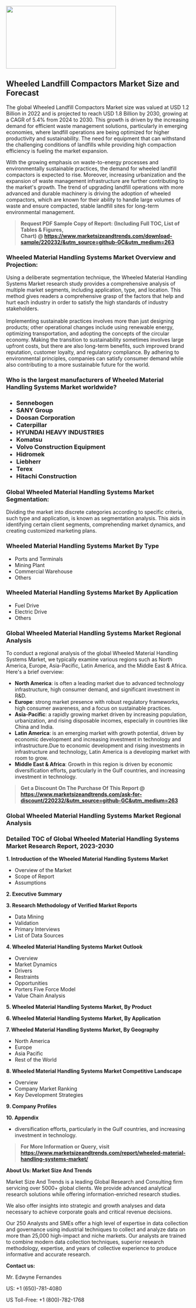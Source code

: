 <p><img class="alignnone size-medium wp-image-20088" src="https://ffe5etoiles.com/wp-content/uploads/2024/12/MST1-300x171.png" alt="" width="300" height="171" /></p><h2>Wheeled Landfill Compactors Market Size and Forecast</h2><p>The global Wheeled Landfill Compactors Market size was valued at USD 1.2 Billion in 2022 and is projected to reach USD 1.8 Billion by 2030, growing at a CAGR of 5.4% from 2024 to 2030. This growth is driven by the increasing demand for efficient waste management solutions, particularly in emerging economies, where landfill operations are being optimized for higher productivity and sustainability. The need for equipment that can withstand the challenging conditions of landfills while providing high compaction efficiency is fueling the market expansion.</p><p>With the growing emphasis on waste-to-energy processes and environmentally sustainable practices, the demand for wheeled landfill compactors is expected to rise. Moreover, increasing urbanization and the expansion of waste management infrastructure are further contributing to the market's growth. The trend of upgrading landfill operations with more advanced and durable machinery is driving the adoption of wheeled compactors, which are known for their ability to handle large volumes of waste and ensure compacted, stable landfill sites for long-term environmental management.</p></p><blockquote id="" class=""><strong>Request PDF Sample Copy of Report: (Including Full TOC, List of Tables &amp; Figures, Chart)&nbsp;@&nbsp;<strong><a href="https://www.marketsizeandtrends.com/download-sample/220232/&utm_source=github-GC&utm_medium=263" target="_blank">https://www.marketsizeandtrends.com/download-sample/220232/&utm_source=github-GC&utm_medium=263</a></strong></strong></blockquote><h3 id="" class="">Wheeled Material Handling Systems Market&nbsp;Overview and Projection:</h3><p id="" class="">Using a deliberate segmentation technique, the Wheeled Material Handling Systems Market research study provides a comprehensive analysis of multiple market segments, including application, type, and location. This method gives readers a comprehensive grasp of the factors that help and hurt each industry in order to satisfy the high standards of industry stakeholders. <br /> <br />Implementing sustainable practices involves more than just designing products; other operational changes include using renewable energy, optimizing transportation, and adopting the concepts of the circular economy. Making the transition to sustainability sometimes involves large upfront costs, but there are also long-term benefits, such improved brand reputation, customer loyalty, and regulatory compliance. By adhering to environmental principles, companies can satisfy consumer demand while also contributing to a more sustainable future for the world.</p><h3 id="" class="">Who is the largest manufacturers of&nbsp;Wheeled Material Handling Systems Market worldwide?</h3><h3 class=""><p><ul><li>Sennebogen </li><li> SANY Group </li><li> Doosan Corporation </li><li> Caterpillar </li><li> HYUNDAI HEAVY INDUSTRIES </li><li> Komatsu </li><li> Volvo Construction Equipment </li><li> Hidromek </li><li> Liebherr </li><li> Terex </li><li> Hitachi Construction</li></ul></p></h3><h3 id="" class="">Global&nbsp;Wheeled Material Handling Systems Market Segmentation:</h3><p id="" class="">Dividing the market into discrete categories according to specific criteria, such type and application, is known as segmentation analysis. This aids in identifying certain client segments, comprehending market dynamics, and creating customized marketing plans.</p><h3 id="" class="">Wheeled Material Handling Systems Market&nbsp;By Type</h3><p><p><ul><li>Ports and Terminals</li><li> Mining Plant</li><li> Commercial Warehouse</li><li> Others</p></li></ul></p></p><h3 id="" class="">Wheeled Material Handling Systems Market&nbsp;By Application</h3><p class=""><p><ul><li>Fuel Drive</li><li> Electric Drive</li><li> Others</li></ul></p></p><h3 id="" class="">Global Wheeled Material Handling Systems Market Regional Analysis</h3><p id="" class="">To conduct a regional analysis of the global Wheeled Material Handling Systems Market, we typically examine various regions such as North America, Europe, Asia-Pacific, Latin America, and the Middle East &amp; Africa. Here's a brief overview:</p><ul><li><strong>North America</strong>: is often a leading market due to advanced technology infrastructure, high consumer demand, and significant investment in R&amp;D.</li><li><strong>Europe</strong>: strong market presence with robust regulatory frameworks, high consumer awareness, and a focus on sustainable practices.</li><li><strong>Asia-Pacific</strong>: a rapidly growing market driven by increasing population, urbanization, and rising disposable incomes, especially in countries like China and India.</li><li><strong>Latin America</strong>: is an emerging market with growth potential, driven by economic development and increasing investment in technology and infrastructure.Due to economic development and rising investments in infrastructure and technology, Latin America is a developing market with room to grow.</li><li><strong>Middle East &amp; Africa</strong>: Growth in this region is driven by economic diversification efforts, particularly in the Gulf countries, and increasing investment in technology.</li></ul><blockquote id="" class=""><strong>Get a Discount On The Purchase Of This Report @ <strong><a href="https://www.marketsizeandtrends.com/ask-for-discount/220232/&utm_source=github-GC&utm_medium=263" target="_blank">https://www.marketsizeandtrends.com/ask-for-discount/220232/&utm_source=github-GC&utm_medium=263</a></strong></strong></blockquote><h3 id="" class="">Global Wheeled Material Handling Systems Market Regional Analysis</h3><h3 id="" class="">Detailed TOC of Global Wheeled Material Handling Systems Market Research Report, 2023-2030</h3><p id="" class=""><strong>1. Introduction of the Wheeled Material Handling Systems Market</strong></p><ul><li>Overview of the Market</li><li>Scope of Report</li><li>Assumptions</li></ul><p id="" class=""><strong>2. Executive Summary</strong></p><p id="" class=""><strong>3. Research Methodology of Verified Market Reports</strong></p><ul><li>Data Mining</li><li>Validation</li><li>Primary Interviews</li><li>List of Data Sources</li></ul><p id="" class=""><strong>4. Wheeled Material Handling Systems Market Outlook</strong></p><ul><li>Overview</li><li>Market Dynamics</li><li>Drivers</li><li>Restraints</li><li>Opportunities</li><li>Porters Five Force Model</li><li>Value Chain Analysis</li></ul><p id="" class=""><strong>5. Wheeled Material Handling Systems Market, By Product</strong></p><p id="" class=""><strong>6. Wheeled Material Handling Systems Market, By Application</strong></p><p id="" class=""><strong>7. Wheeled Material Handling Systems Market, By Geography</strong></p><ul><li>North America</li><li>Europe</li><li>Asia Pacific</li><li>Rest of the World</li></ul><p id="" class=""><strong>8. Wheeled Material Handling Systems Market Competitive Landscape</strong></p><ul><li>Overview</li><li>Company Market Ranking</li><li>Key Development Strategies</li></ul><p id="" class=""><strong>9. Company Profiles</strong></p><p id="" class=""><strong>10. Appendix</strong></p><ul><li>diversification efforts, particularly in the Gulf countries, and increasing investment in technology.</li></ul><blockquote id="" class=""><strong>For More Information or Query, visit <strong><strong><a href="https://www.marketsizeandtrends.com/report/wheeled-material-handling-systems-market/" target="_blank">https://www.marketsizeandtrends.com/report/wheeled-material-handling-systems-market/</a></strong></strong></strong></blockquote><p id="" class=""><strong>About Us: Market Size And Trends</strong></p><p id="" class="">Market Size And Trends is a leading Global Research and Consulting firm servicing over 5000+ global clients. We provide advanced analytical research solutions while offering information-enriched research studies.</p><p id="" class="">We also offer insights into strategic and growth analyses and data necessary to achieve corporate goals and critical revenue decisions.</p><p id="" class="">Our 250 Analysts and SMEs offer a high level of expertise in data collection and governance using industrial techniques to collect and analyze data on more than 25,000 high-impact and niche markets. Our analysts are trained to combine modern data collection techniques, superior research methodology, expertise, and years of collective experience to produce informative and accurate research.</p><p id="" class=""><strong>Contact us:</strong></p><p id="" class="">Mr. Edwyne Fernandes</p><p id="" class="">US: +1 (650)-781-4080</p><p id="" class="">US Toll-Free: +1 (800)-782-1768</p>
